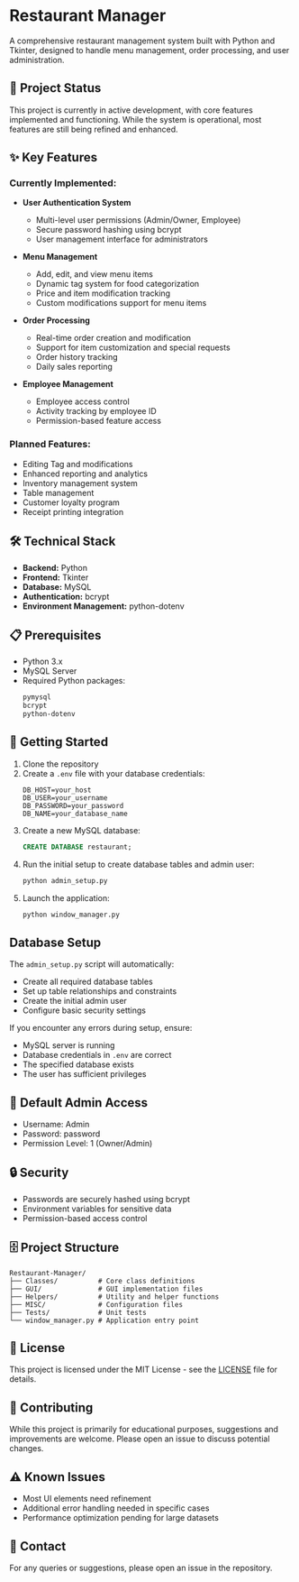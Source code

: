# Restaurant Manager

A comprehensive restaurant management system built with Python and Tkinter, designed to handle menu management, order processing, and user administration.

## 🚧 Project Status

This project is currently in active development, with core features implemented and functioning. While the system is operational, most features are still being refined and enhanced.

## ✨ Key Features

### Currently Implemented:
- **User Authentication System**
  - Multi-level user permissions (Admin/Owner, Employee)
  - Secure password hashing using bcrypt
  - User management interface for administrators

- **Menu Management**
  - Add, edit, and view menu items
  - Dynamic tag system for food categorization
  - Price and item modification tracking
  - Custom modifications support for menu items

- **Order Processing**
  - Real-time order creation and modification
  - Support for item customization and special requests
  - Order history tracking
  - Daily sales reporting

- **Employee Management**
  - Employee access control
  - Activity tracking by employee ID
  - Permission-based feature access

### Planned Features:
- Editing Tag and modifications
- Enhanced reporting and analytics
- Inventory management system
- Table management
- Customer loyalty program
- Receipt printing integration

## 🛠️ Technical Stack

- **Backend:** Python
- **Frontend:** Tkinter
- **Database:** MySQL
- **Authentication:** bcrypt
- **Environment Management:** python-dotenv

## 📋 Prerequisites

- Python 3.x
- MySQL Server
- Required Python packages:
  ```bash
  pymysql
  bcrypt
  python-dotenv
  ```

## 🚀 Getting Started

1. Clone the repository
2. Create a `.env` file with your database credentials:
   ```env
   DB_HOST=your_host
   DB_USER=your_username
   DB_PASSWORD=your_password
   DB_NAME=your_database_name
   ```
3. Create a new MySQL database:
   ```sql
   CREATE DATABASE restaurant;
   ```
4. Run the initial setup to create database tables and admin user:
   ```bash
   python admin_setup.py
   ```
5. Launch the application:
   ```bash
   python window_manager.py
   ```

## Database Setup

The `admin_setup.py` script will automatically:
- Create all required database tables
- Set up table relationships and constraints
- Create the initial admin user
- Configure basic security settings

If you encounter any errors during setup, ensure:
- MySQL server is running
- Database credentials in `.env` are correct
- The specified database exists
- The user has sufficient privileges

## 👥 Default Admin Access

- Username: Admin
- Password: password
- Permission Level: 1 (Owner/Admin)

## 🔒 Security

- Passwords are securely hashed using bcrypt
- Environment variables for sensitive data
- Permission-based access control

## 🗄️ Project Structure

```
Restaurant-Manager/
├── Classes/          # Core class definitions
├── GUI/              # GUI implementation files
├── Helpers/          # Utility and helper functions
├── MISC/             # Configuration files
├── Tests/            # Unit tests
└── window_manager.py # Application entry point
```

## 📝 License

This project is licensed under the MIT License - see the [LICENSE](LICENSE) file for details.

## 🤝 Contributing

While this project is primarily for educational purposes, suggestions and improvements are welcome. Please open an issue to discuss potential changes.

## ⚠️ Known Issues

- Most UI elements need refinement
- Additional error handling needed in specific cases
- Performance optimization pending for large datasets

## 📮 Contact

For any queries or suggestions, please open an issue in the repository.